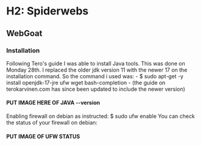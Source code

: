 # H2: Spiderwebs
## WebGoat
### Installation
Following Tero's guide I was able to install Java tools. This was done on Monday 28th. I replaced the older jdk version 
11 with the newer 17 on the installation command. So the command i used was:
	- $ sudo apt-get -y install openjdk-17-jre ufw wget bash-completion
	- (the guide on terokarvinen.com has since been updated to include the newer version)
#### PUT IMAGE HERE OF JAVA --version
Enabling firewall on debian as instructed:
	$ sudo ufw enable
You can check the status of your firewall on debian:
#### PUT IMAGE OF UFW STATUS
